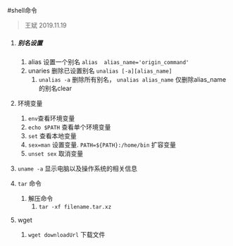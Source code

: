 #shell命令

> 王斌 2019.11.19

1. ##### 别名设置

   1. alias 设置一个别名 `alias  alias_name='origin_command'`
   2. unaries 删除已设置别名 `unalias [-a][alias_name]`    
      1.  `unalias -a` 删除所有别名， `unalias alias_name` 仅删除alias_name的别名clear

2. 环境变量

   1. `env`查看环境变量
   2. `echo $PATH` 查看单个环境变量
   3. `set` 查看本地变量
   4. `sex=man` 设置变量. `PATH=${PATH}:/home/bin` 扩容变量
   5. `unset sex` 取消变量 

3. `uname -a` 显示电脑以及操作系统的相关信息

4. `tar` 命令

   1. 解压命令
      1. `tar -xf filename.tar.xz`

5. wget

   1. `wget downloadUrl` 下载文件